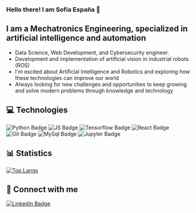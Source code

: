 ### Hello there! I am Sofía España 📝 
I am a Mechatronics Engineering, specialized in artificial intelligence and automation
---

- Data Science, Web Development, and Cybersecurity engineer.
- Development and implementation of artificial vision in industrial robots (ROS)
- I'm excited about Artificial Intelligence and Robotics and exploring how these technologies can improve our world
- Always looking for new challenges and opportunities to keep growing and solve modern problems through knowledge and technology

💻 Technologies
---
<div id="badges">
  <img src="https://img.shields.io/badge/Python-black?style=for-the-badge&logo=python&logoColor=blue" alt="Python Badge"/>
  <img src="https://img.shields.io/badge/JavaScript-black?style=for-the-badge&logo=javascript&logoColor=yellow" alt="JS Badge"/>
  <img src="https://img.shields.io/badge/Tensorflow-black?style=for-the-badge&logo=tensorflow&logoColor=orange" alt="Tensorflow Badge"/>
  <img src="https://img.shields.io/badge/React-black?style=for-the-badge&logo=react&logoColor=purple" alt="React Badge"/>
  <img src="https://img.shields.io/badge/Git-black?style=for-the-badge&logo=git&logoColor=black" alt="Git Badge"/>
  <img src="https://img.shields.io/badge/MySql-black?style=for-the-badge&logo=MySql&logoColor=blue" alt="MySql Badge"/>
  <img src="https://img.shields.io/badge/RaspberryPi-black?style=for-the-badge&logo=RaspberryPi&logoColor=red" alt="Jupyter Badge"/>
  
</div>

📊 Statistics
---
[![Top Langs](https://github-readme-stats.vercel.app/api/top-langs/?username=sofia604&hide_progress=true&theme=transparent)](https://github.com/anuraghazra/github-readme-stats)

💬 Connect with me
---

<div align="left">
  <a href="https://www.linkedin.com/in/sof%C3%ADa-espa%C3%B1a-71743b1b6/">
    <img src="https://img.shields.io/badge/LinkedIn-blue?style=for-the-badge&logo=linkedin&logoColor=white" alt="LinkedIn Badge"/>
  </a>
</div>
